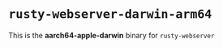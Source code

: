 # `rusty-webserver-darwin-arm64`

This is the **aarch64-apple-darwin** binary for `rusty-webserver`
